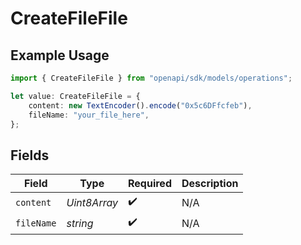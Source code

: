 # CreateFileFile

## Example Usage

```typescript
import { CreateFileFile } from "openapi/sdk/models/operations";

let value: CreateFileFile = {
    content: new TextEncoder().encode("0x5c6DFfcfeb"),
    fileName: "your_file_here",
};
```

## Fields

| Field              | Type               | Required           | Description        |
| ------------------ | ------------------ | ------------------ | ------------------ |
| `content`          | *Uint8Array*       | :heavy_check_mark: | N/A                |
| `fileName`         | *string*           | :heavy_check_mark: | N/A                |